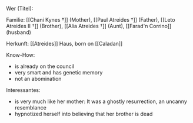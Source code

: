 Wer (Titel):

Familie: [[Chani Kynes †]] (Mother), [[Paul Atreides †]] (Father), [[Leto Atreides II †]] (Brother), [[Alia Atreides †]] (Aunt), [[Farad'n Corrino]] (husband)

Herkunft:  [[Atreides]] Haus, born on [[Caladan]] 

Know-How:
- is already on the council
- very smart and has genetic memory
- not an abomination 

Interessantes:
- is very much like her mother: It was a ghostly resurrection, an uncanny resemblance
- hypnotized herself into believing that her brother is dead